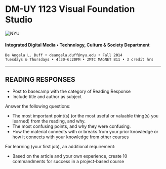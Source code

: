 # DM-UY 1123 Visual Foundation Studio

![NYU](http://ws2.polishedsolid.com/de/nyu_soe_logo.png)
#### Integrated Digital Media • Technology, Culture & Society Department 

    De Angela L. Duff • deangela.duff@nyu.edu • Fall 2014 
    Tuesdays & Thursdays • 4:30-6:20PM • 2MTC MAGNET 811 • 3 credit hrs

---


## READING RESPONSES

* Post to basecamp with the category of Reading Response
* Include title and author as subject

Answer the following questions:
* The most important point(s) (or the most useful or valuable thing(s) you learned) from the reading, and why.
* The most confusing points, and why they were confusing.
* How the material connects with or breaks from your prior knowledge or how it connects with your knowledge from other courses
 
For learning (your first job), an additional requirement:
* Based on the article and your own experience, create 10 commandments for success in a project-based course



